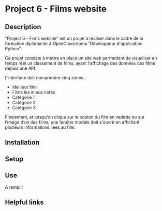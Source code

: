 # Project 6 - Films website

## Description

"Project 6 - Films website" est un projet à réaliser dans le cadre de la formation diplômante d'OpenClassrooms 
"Développeur d'application Python".

Ce projet consiste à mettre en place un site web permettant de visualiser en temps réel un classement de films, 
ayant l'affichage des données des films depuis une API.

L'interface doit comprendre cinq zones :
- Meilleur film
- Films les mieux notés
- Catégorie 1
- Catégorie 2 
- Catégorie 3

Finalement, et lorsqu’on clique sur le bouton du film en vedette ou sur l’image d’un des films,
une fenêtre modale doit s'ouvrir en affichant plusieurs informations liées au film.

## Installation

## Setup

## Use

A remplir

## Helpful links

